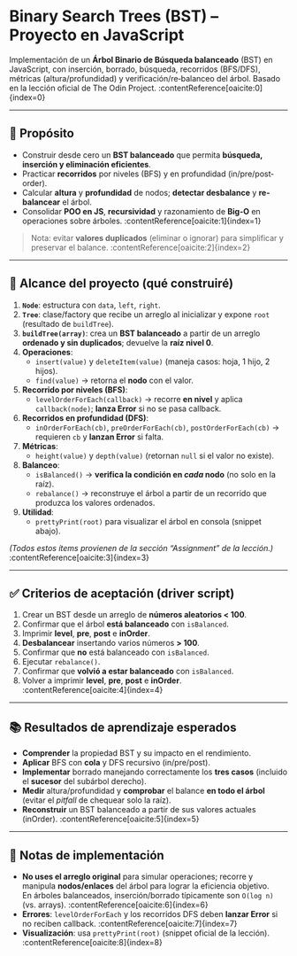 # Binary Search Trees (BST) – Proyecto en JavaScript

Implementación de un **Árbol Binario de Búsqueda balanceado** (BST) en JavaScript, con inserción, borrado, búsqueda, recorridos (BFS/DFS), métricas (altura/profundidad) y verificación/re‐balanceo del árbol. Basado en la lección oficial de The Odin Project. :contentReference[oaicite:0]{index=0}

---

## 🎯 Propósito

- Construir desde cero un **BST balanceado** que permita **búsqueda, inserción y eliminación eficientes**.
- Practicar **recorridos** por niveles (BFS) y en profundidad (in/pre/post‐order).
- Calcular **altura** y **profundidad** de nodos; **detectar desbalance** y **re‐balancear** el árbol.
- Consolidar **POO en JS**, **recursividad** y razonamiento de **Big-O** en operaciones sobre árboles. :contentReference[oaicite:1]{index=1}

> Nota: evitar **valores duplicados** (eliminar o ignorar) para simplificar y preservar el balance. :contentReference[oaicite:2]{index=2}

---

## 🧭 Alcance del proyecto (qué construiré)

1. **`Node`**: estructura con `data`, `left`, `right`.  
2. **`Tree`**: clase/factory que recibe un arreglo al inicializar y expone `root` (resultado de `buildTree`).  
3. **`buildTree(array)`**: crea un **BST balanceado** a partir de un arreglo **ordenado y sin duplicados**; devuelve la **raíz nivel 0**.  
4. **Operaciones**:
   - `insert(value)` y `deleteItem(value)` (maneja casos: hoja, 1 hijo, 2 hijos).  
   - `find(value)` → retorna el **nodo** con el valor.  
5. **Recorrido por niveles (BFS)**:
   - `levelOrderForEach(callback)` → recorre **en nivel** y aplica `callback(node)`; **lanza Error** si no se pasa callback.  
6. **Recorridos en profundidad (DFS)**:
   - `inOrderForEach(cb)`, `preOrderForEach(cb)`, `postOrderForEach(cb)` → requieren `cb` y **lanzan Error** si falta.  
7. **Métricas**:
   - `height(value)` y `depth(value)` (retornan `null` si el valor no existe).  
8. **Balanceo**:
   - `isBalanced()` → **verifica la condición en *cada* nodo** (no solo en la raíz).  
   - `rebalance()` → reconstruye el árbol a partir de un recorrido que produzca los valores ordenados.  
9. **Utilidad**:
   - `prettyPrint(root)` para visualizar el árbol en consola (snippet abajo).  
   
_(Todos estos ítems provienen de la sección “Assignment” de la lección.)_ :contentReference[oaicite:3]{index=3}

---

## ✅ Criterios de aceptación (driver script)

1. Crear un BST desde un arreglo de **números aleatorios < 100**.  
2. Confirmar que el árbol **está balanceado** con `isBalanced`.  
3. Imprimir **level**, **pre**, **post** e **inOrder**.  
4. **Desbalancear** insertando varios números **> 100**.  
5. Confirmar que **no** está balanceado con `isBalanced`.  
6. Ejecutar `rebalance()`.  
7. Confirmar que **volvió a estar balanceado** con `isBalanced`.  
8. Volver a imprimir **level**, **pre**, **post** e **inOrder**. :contentReference[oaicite:4]{index=4}

---

## 📚 Resultados de aprendizaje esperados

- **Comprender** la propiedad BST y su impacto en el rendimiento.  
- **Aplicar** BFS con **cola** y DFS recursivo (in/pre/post).  
- **Implementar** borrado manejando correctamente los **tres casos** (incluido el **sucesor** del subárbol derecho).  
- **Medir** altura/profundidad y **comprobar** el balance **en todo el árbol** (evitar el *pitfall* de chequear solo la raíz).  
- **Reconstruir** un BST balanceado a partir de sus valores actuales (inOrder). :contentReference[oaicite:5]{index=5}

---

## 🧪 Notas de implementación

- **No uses el arreglo original** para simular operaciones; recorre y manipula **nodos/enlaces** del árbol para lograr la eficiencia objetivo.  
  En árboles balanceados, inserción/borrado típicamente son `O(log n)` (vs. arrays). :contentReference[oaicite:6]{index=6}
- **Errores**: `levelOrderForEach` y los recorridos DFS deben **lanzar Error** si no reciben callback. :contentReference[oaicite:7]{index=7}
- **Visualización**: usa `prettyPrint(root)` (snippet oficial de la lección). :contentReference[oaicite:8]{index=8}

